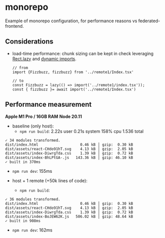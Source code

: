 # monorepo

Example of monorepo configuration, for performance reasons vs federated-frontend.

## Considerations

- load-time performance: chunk sizing can be kept in check leveraging [Rect.lazy](https://react.dev/reference/react/lazy) and [dynamic imports](https://mariusschulz.com/blog/dynamic-import-expressions-in-typescript).
  ```
  // from
  import {Fizzbuzz, fizzbuzz} from '../remote1/Index.tsx'
  
  // to
  const Fizzbuzz = lazy(() => import('../remote1/index.tsx'));
  const { fizzbuzz }= await import('../remote1/Index.tsx')
  ```

## Performance measurement

**Apple M1 Pro / 16GB RAM**
**Node 20.11**

- baseline (only host): 
  - `npm run build`: 2.22s user 0.21s system 158% cpu 1.536 total
```
✓ 34 modules transformed.
dist/index.html                   0.46 kB │ gzip:  0.30 kB
dist/assets/react-CHdo91hT.svg    4.13 kB │ gzip:  2.05 kB
dist/assets/index-DiwrgTda.css    1.39 kB │ gzip:  0.72 kB
dist/assets/index-BhLPtGA-.js   143.36 kB │ gzip: 46.10 kB
✓ built in 370ms
```
  - `npm run dev`: 155ms


- host + 1 remote (+50k lines of code):
  - `npm run build`: 
```
✓ 36 modules transformed.
dist/index.html                   0.46 kB │ gzip:  0.30 kB
dist/assets/react-CHdo91hT.svg    4.13 kB │ gzip:  2.05 kB
dist/assets/index-DiwrgTda.css    1.39 kB │ gzip:  0.72 kB
dist/assets/index-BoJEW62K.js   506.02 kB │ gzip: 48.64 kB
✓ built in 908ms
```
  - `npm run dev`: 162ms